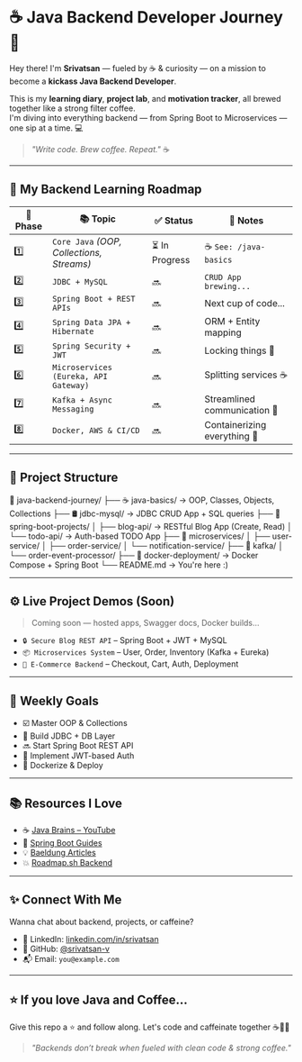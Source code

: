 # ☕ Java Backend Developer Journey 🚀

Hey there! I'm **Srivatsan** — fueled by ☕ & curiosity — on a mission to become a **kickass Java Backend Developer**.  

This is my **learning diary**, **project lab**, and **motivation tracker**, all brewed together like a strong filter coffee.  
I'm diving into everything backend — from Spring Boot to Microservices — one sip at a time. 💻

> _"Write code. Brew coffee. Repeat."_ ☕

---

## 🧱 My Backend Learning Roadmap

| 🧩 Phase | 📚 Topic | ✅ Status | 📝 Notes |
|--------|-----------|----------|-------|
| 1️⃣ | `Core Java` *(OOP, Collections, Streams)* | ⏳ In Progress | ☕ `See: /java-basics` |
| 2️⃣ | `JDBC + MySQL` | 🔜| `CRUD App brewing...` |
| 3️⃣ | `Spring Boot + REST APIs` | 🔜 | Next cup of code... |
| 4️⃣ | `Spring Data JPA + Hibernate` | 🔜 | ORM + Entity mapping |
| 5️⃣ | `Spring Security + JWT` | 🔜 | Locking things 🔐 |
| 6️⃣ | `Microservices (Eureka, API Gateway)` | 🔜 | Splitting services ☕ |
| 7️⃣ | `Kafka + Async Messaging` | 🔜 | Streamlined communication 🔄 |
| 8️⃣ | `Docker, AWS & CI/CD` | 🔜 | Containerizing everything 🐳 |

---

## 📂 Project Structure

📁 java-backend-journey/
├── ☕ java-basics/ → OOP, Classes, Objects, Collections
├── 🛢️ jdbc-mysql/ → JDBC CRUD App + SQL queries
├── 🌱 spring-boot-projects/
│ ├── blog-api/ → RESTful Blog App (Create, Read)
│ └── todo-api/ → Auth-based TODO App
├── 🧬 microservices/
│ ├── user-service/
│ ├── order-service/
│ └── notification-service/
├── 📨 kafka/
│ └── order-event-processor/
├── 🐳 docker-deployment/ → Docker Compose + Spring Boot
└── README.md → You're here :)

---

## ⚙️ Live Project Demos (Soon)

> Coming soon — hosted apps, Swagger docs, Docker builds...

- `🔒 Secure Blog REST API` – Spring Boot + JWT + MySQL
- `📦 Microservices System` – User, Order, Inventory (Kafka + Eureka)
- `🛒 E-Commerce Backend` – Checkout, Cart, Auth, Deployment

---

## 🔁 Weekly Goals

- ☑️ Master OOP & Collections
- 🔄 Build JDBC + DB Layer
- 🔜 Start Spring Boot REST API
- 🔐 Implement JWT-based Auth
- 🐳 Dockerize & Deploy

---

## 📚 Resources I Love

- ☕ [Java Brains – YouTube](https://www.youtube.com/user/koushks)
- 🌱 [Spring Boot Guides](https://spring.io/guides)
- 💡 [Baeldung Articles](https://www.baeldung.com/)
- 💥 [Roadmap.sh Backend](https://roadmap.sh/backend)

---

## ✨ Connect With Me

Wanna chat about backend, projects, or caffeine?

- 💼 LinkedIn: [linkedin.com/in/srivatsan](https://linkedin.com/in/srivatsan)
- 🐙 GitHub: [@srivatsan-v](https://github.com/srivatsan-v)
- 📬 Email: `you@example.com`

---

## ⭐ If you love Java and Coffee...

Give this repo a ⭐ and follow along. Let's code and caffeinate together ☕👨‍💻

> _"Backends don’t break when fueled with clean code & strong coffee."_
